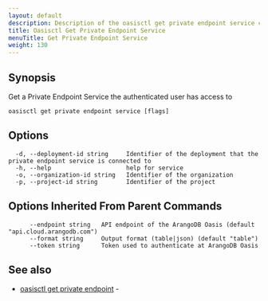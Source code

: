 ```yaml
---
layout: default
description: Description of the oasisctl get private endpoint service command
title: Oasisctl Get Private Endpoint Service
menuTitle: Get Private Endpoint Service
weight: 130
---
```

## Synopsis
Get a Private Endpoint Service the authenticated user has access to

```
oasisctl get private endpoint service [flags]
```

## Options
```
  -d, --deployment-id string     Identifier of the deployment that the private endpoint service is connected to
  -h, --help                     help for service
  -o, --organization-id string   Identifier of the organization
  -p, --project-id string        Identifier of the project
```

## Options Inherited From Parent Commands
```
      --endpoint string   API endpoint of the ArangoDB Oasis (default "api.cloud.arangodb.com")
      --format string     Output format (table|json) (default "table")
      --token string      Token used to authenticate at ArangoDB Oasis
```

## See also
* [oasisctl get private endpoint](get-private-endpoint.md)	 - 

